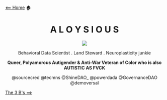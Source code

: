 
[<== Home](README.md) 🏠

<div align=center>

  <h1> A L O Y S I O U S </h1>
  
![](https://pbs.twimg.com/profile_images/1539858981899735040/ZXHYNGmD_200x200.jpg)
  
 Behavioral Data Scientist . Land Steward . Neuroplasticity junkie  
  
  **Queer, Polyamorous Autigender & Anti-War Veteran of Color who is also AUTISTIC AS FVCK** 

  @sourcecred @tecmns @ShineDAO_ @powerdada @GovernanceDAO @demoversal 

</div>

[The 3 B's ==>](threeBs.md)


